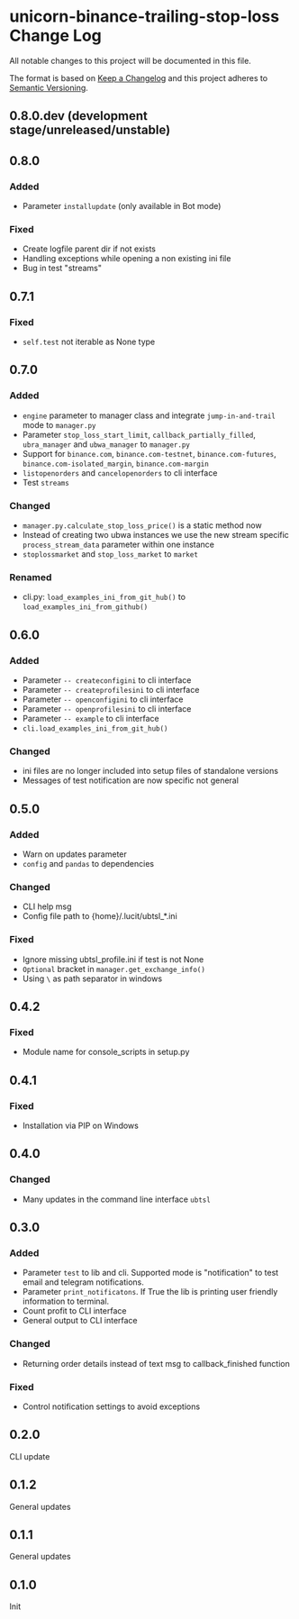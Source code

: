 # unicorn-binance-trailing-stop-loss Change Log

All notable changes to this project will be documented in this file.

The format is based on [Keep a Changelog](http://keepachangelog.com/) and this project adheres to 
[Semantic Versioning](http://semver.org/).

## 0.8.0.dev (development stage/unreleased/unstable)

## 0.8.0
### Added
- Parameter `installupdate` (only available in Bot mode)
### Fixed
- Create logfile parent dir if not exists
- Handling exceptions while opening a non existing ini file
- Bug in test "streams"

## 0.7.1
### Fixed
- `self.test` not iterable as None type

## 0.7.0
### Added
- `engine` parameter to manager class and integrate `jump-in-and-trail` mode to `manager.py` 
- Parameter `stop_loss_start_limit`, `callback_partially_filled`, `ubra_manager` and `ubwa_manager` to `manager.py`
- Support for `binance.com`, `binance.com-testnet`, `binance.com-futures`, `binance.com-isolated_margin`, `binance.com-margin`   
- `listopenorders` and `cancelopenorders` to cli interface
- Test `streams`
### Changed
- `manager.py.calculate_stop_loss_price()` is a static method now
- Instead of creating two ubwa instances we use the new stream specific `process_stream_data` parameter within one instance
- `stoplossmarket` and `stop_loss_market` to `market`
### Renamed
- cli.py: `load_examples_ini_from_git_hub()` to `load_examples_ini_from_github()`

## 0.6.0
### Added
- Parameter `-- createconfigini` to cli interface
- Parameter `-- createprofilesini` to cli interface
- Parameter `-- openconfigini` to cli interface
- Parameter `-- openprofilesini` to cli interface 
- Parameter `-- example` to cli interface
- `cli.load_examples_ini_from_git_hub()`
### Changed
- ini files are no longer included into setup files of standalone versions
- Messages of test notification are now specific not general

## 0.5.0
### Added
- Warn on updates parameter
- `config` and `pandas` to dependencies
### Changed
- CLI help msg
- Config file path to {home}/.lucit/ubtsl_*.ini
### Fixed
- Ignore missing ubtsl_profile.ini if test is not None
- `Optional` bracket in `manager.get_exchange_info()`
- Using `\` as path separator in windows

## 0.4.2
### Fixed
- Module name for console_scripts in setup.py

## 0.4.1
### Fixed
- Installation via PIP on Windows

## 0.4.0
### Changed
- Many updates in the command line interface `ubtsl`

## 0.3.0
### Added
- Parameter `test` to lib and cli. Supported mode is "notification" to test email and telegram notifications.
- Parameter `print_notificatons`. If True the lib is printing user friendly information to terminal. 
- Count profit to CLI interface
- General output to CLI interface
### Changed
- Returning order details instead of text msg to callback_finished function
### Fixed
- Control notification settings to avoid exceptions

## 0.2.0
CLI update

## 0.1.2
General updates

## 0.1.1
General updates

## 0.1.0
Init